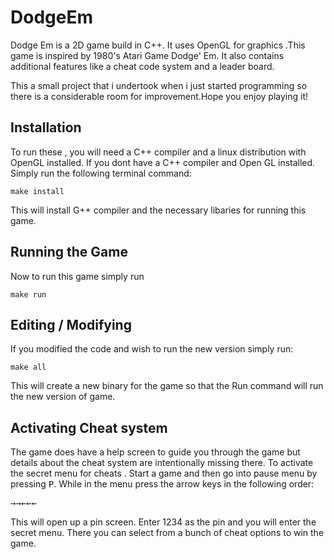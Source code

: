 # DodgeEm
Dodge Em  is a 2D game build in C++. It uses OpenGL for graphics .This game is inspired by 1980's Atari Game Dodge' Em. It also contains additional features like a cheat code system and a leader board.

This a small project that i undertook when i just started programming so there is a considerable room for improvement.Hope you enjoy playing it!
## Installation
To run these , you will need a C++ compiler and a linux distribution with OpenGL installed. If you dont have a C++ compiler and Open GL installed. Simply run the following terminal command:
```
make install
```
This will install G++ compiler and the necessary libaries for running this game.
## Running the Game
Now to run this game simply run
```
make run
```
## Editing / Modifying 
If you modified the code and wish to run the new version simply run:
```
make all
```
This will create a new binary for the game so that the Run command will run the new version of game.

## Activating Cheat system
The game does have a help screen to guide you through the game but details about the cheat system are intentionally missing there.
To activate the secret menu for cheats . Start a game and then go into pause menu by pressing <kbd>P</kbd>. While in the menu press the arrow keys in the following order:

<kbd>→</kbd><kbd>→</kbd><kbd>←</kbd><kbd>←</kbd><kbd>←</kbd>

This will open up a pin screen. Enter 1234 as the pin and you will enter the secret menu. There you can select from a bunch of cheat options to win the game.
